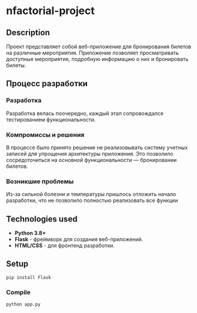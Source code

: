 # nfactorial-project
## Description

Проект представляет собой веб-приложение для бронирования билетов на различные мероприятия. Приложение позволяет просматривать доступные мероприятия, подробную информацию о них и бронировать билеты.

## Процесс разработки
### Разработка

Разработка велась поочередно, каждый этап сопровождался тестированием функциональности.

### Компромиссы и решения

В процессе было принято решение не реализовывать систему учетных записей для упрощения архитектуры приложения. Это позволило сосредоточиться на основной функциональности — бронировании билетов.

### Возникшие проблемы

Из-за сильной болезни и температуры пришлось отложить начало разработки, что не позволило полностью реализовать все функции  

## Technologies used
- **Python 3.8+**
- **Flask** - фреймворк для создания веб-приложений.
- **HTML/CSS** - для фронтенд разработки.
  
## Setup
```
pip install Flask
```
### Compile
```
python app.py
```
